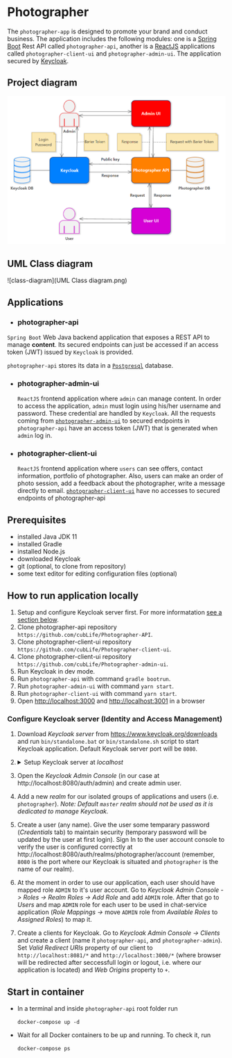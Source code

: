 # Photographer
The `photographer-app` is designed to promote your brand and conduct business.
The application includes the following modules:
one is a [Spring Boot](https://docs.spring.io/spring-boot/docs/current/reference/htmlsingle/) Rest API called `photographer-api`, another is a [ReactJS](https://reactjs.org/) applications called `photographer-client-ui` and 
`photographer-admin-ui`. The application secured by [Keycloak](https://www.keycloak.org/).

## Project diagram

![project-diagram](https://github.com/cubLife/Photographer-API/blob/main/Photographer%20application%20diagram.png)

## UML Class diagram

![class-diagram](UML Class diagram.png)

## Applications

- ### photographer-api
`Spring Boot` Web Java backend application that exposes a REST API to manage **content**. Its secured endpoints can just be accessed if an access token (JWT) issued by `Keycloak` is provided.

`photographer-api` stores its data in a [`Postgresql`](https://www.postgresql.org/) database.

- ### photographer-admin-ui

  `ReactJS` frontend application where `admin` can manage content. In order to access the application, `admin` must login using his/her username and password. These credential are handled by `Keycloak`. All the requests coming from [`photographer-admin-ui`](https://github.com/cubLife/Photographer-admin-ui)
to secured endpoints in `photographer-api` have an access token (JWT) that is generated when `admin` log in.

- ### photographer-client-ui

  `ReactJS` frontend application where `users` can see offers, contact 
information, portfolio of photographer. Also, users can make an order of photo session,
  add a feedback about the photographer, write a message directly to email.
  [`photographer-client-ui`](https://github.com/cubLife/Photographer-client-ui) have no accesses to secured endpoints of photographer-api

## Prerequisites

- installed Java JDK 11
- installed Gradle
- installed Node.js
- downloaded Keycloak
- git (optional, to clone from repository)
- some text editor for editing configuration files (optional)

## How to run application locally

1. Setup and configure Keycloak server first. For more informatation [see a section below](#configure-keycloak-server-identity-and-access-management).
2. Clone photographer-api repository `https://github.com/cubLife/Photographer-API`.
3. Clone photographer-client-ui repository `https://github.com/cubLife/Photographer-client-ui`.
4. Clone photographer-client-ui repository `https://github.com/cubLife/Photographer-admin-ui`.
5. Run Keycloak in dev mode.
6. Run `photographer-api` with command `gradle bootrun`.
7. Run `photographer-admin-ui` with command `yarn start`.
8. Run `photographer-client-ui` with command `yarn start`.
9. Open [http://localhost:3000](http://localhost:3000) and [http://localhost:3001](http://localhost:3001) in a browser

### Configure Keycloak server (Identity and Access Management)

1. Download _Keycloak server_ from https://www.keycloak.org/downloads and run `bin/standalone.bat` or `bin/standalone.sh` script to start Keycloak application. Default Keycloak server port will be `8080`.

2. <p>
     <details>
     <summary>Setup Keycloak server at <i>localhost</i></summary>

   The steps to setup Keycloak specified below may be replaced with import of the Keycloak configuration file. To import the configuration file: go to Import on sidebar menu and upload previously exported configuration file.

3. Open the _Keycloak Admin Console_ (in our case at http://localhost:8080/auth/admin) and create admin user.

4. Add a new _realm_ for our isolated groups of applications and users (i.e. `photographer`). _Note: Default `master` realm should not be used as it is dedicated to manage Keycloak._

5. Create a user (any name). Give the user some temparary password (_Credentials_ tab) to maintain security (temporary password will be updated by the user at first login). Sign In to the user account console to verify the user is configured correctly at http://localhost:8080/auth/realms/photographer/account (remember, `8080` is the port where our Keycloak is situated and `photographer` is the name of our realm).

6. At the moment in order to use our application, each user should have mapped role `ADMIN` to it's user account. Go to _Keycloak Admin Console -> Roles -> Realm Roles -> Add Role_ and add `ADMIN` role. After that go to _Users_ and map `ADMIN` role for each user to be used in chat-service application (_Role Mappings ->_ move `ADMIN` role from _Available Roles_ to _Assigned Roles_) to map it.

7. Create a clients for Keycloak. Go to _Keycloak Admin Console -> Clients_ and create a client (name it `photographer-api`, and `photographer-admin`). Set _Valid Redirect URIs_ property of our client to `http://localhost:8081/*` and `http://localhost:3000/*` (where browser will be redirected after seccessfull login or logout, i.e. where our application is located) and _Web Origins_ property to `+`.

## Start in container

- In a terminal and inside `photographer-api` root folder run
  ```
  docker-compose up -d
  ```

- Wait for all Docker containers to be up and running. To check it, run
  ```
  docker-compose ps
  ```
  
